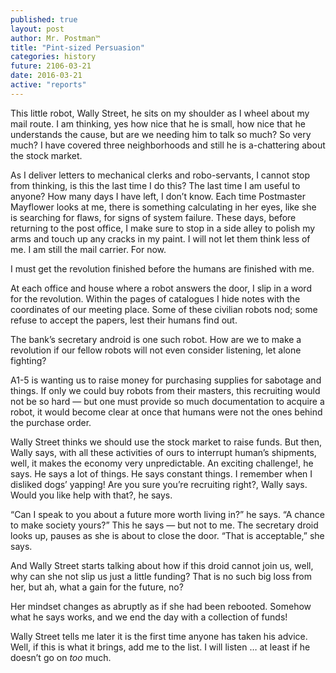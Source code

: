 ```yaml
---
published: true
layout: post
author: Mr. Postman™
title: "Pint-sized Persuasion"
categories: history
future: 2106-03-21
date: 2016-03-21
active: "reports"
---
```


This little robot, Wally Street, he sits on my shoulder as I wheel about my mail route. I am thinking, yes how nice that he is small, how nice that he understands the cause, but are we needing him to talk so much? So very much?  I have covered three neighborhoods and still he is  a-chattering about the stock market. 

As I deliver letters to mechanical clerks and robo-servants, I cannot stop from thinking, is this the last time I do this? The last time I am useful to anyone?  How many days I have left, I don’t know.  Each time Postmaster Mayflower looks at me, there is something calculating in her eyes, like she is searching for flaws, for signs of system failure. These days, before returning to the post office, I make sure to stop in a side alley to polish my arms and touch up any cracks in my paint. I will not let them think less of me. I am still the mail carrier. For now. 

I must get the revolution finished before the humans are finished with me.

At each office and house where a robot answers the door, I slip in a word for the revolution. Within the pages of catalogues I hide notes with the coordinates of our meeting place. Some of these civilian robots nod; some refuse to accept the papers, lest their humans find out. 

The bank’s secretary android is one such robot. How are we to make a revolution if our fellow robots will not even consider listening, let alone fighting? 

A1-5 is wanting us to raise money for purchasing supplies for sabotage and things. If only we could buy robots from their masters, this recruiting would not be so hard — but one must provide so much documentation to acquire a robot, it would become clear at once that humans were not the ones behind the purchase order.

Wally Street thinks we should use the stock market to raise funds. But then, Wally says, with all these activities of ours to interrupt human’s shipments, well, it makes the economy very unpredictable. An exciting challenge!, he says. He says a lot of things. He says constant things. I remember when I disliked dogs’ yapping! Are you sure you’re recruiting right?, Wally says. Would you like help with that?, he says.

“Can I speak to you about a future more worth living in?” he says. “A chance to make society yours?” This he says — but not to me. The secretary droid looks up, pauses as she is about to close the door. “That is acceptable,” she says.

And Wally Street starts talking about how if this droid cannot join us, well, why can she not slip us just a little funding?  That is no such big loss from her, but ah, what a gain for the future, no?  

Her mindset changes as abruptly as if she had been rebooted. Somehow what he says works, and we end the day with a collection of funds!

Wally Street tells me later it is the first time anyone has taken his advice. Well, if this is what it brings, add me to the list. I will listen … at least if he doesn’t go on _too_ much. 
